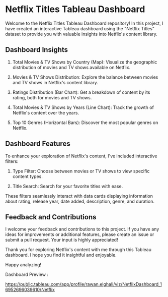 # Netflix Titles Tableau Dashboard
Welcome to the Netflix Titles Tableau Dashboard repository! In this project, I have created an interactive Tableau dashboard using the "Netflix Titles" dataset to provide you with valuable insights into Netflix's content library.

## Dashboard Insights
1. Total Movies & TV Shows by Country (Map): Visualize the geographic distribution of movies and TV shows available on Netflix.

2. Movies & TV Shows Distribution: Explore the balance between movies and TV shows in Netflix's content library.

3. Ratings Distribution (Bar Chart): Get a breakdown of content by its rating, both for movies and TV shows.

4. Total Movies & TV Shows by Years (Line Chart): Track the growth of Netflix's content over the years.

5. Top 10 Genres (Horizontal Bars): Discover the most popular genres on Netflix.

## Dashboard Features
To enhance your exploration of Netflix's content, I've included interactive filters:

1. Type Filter: Choose between movies or TV shows to view specific content types.

2. Title Search: Search for your favorite titles with ease.

These filters seamlessly interact with data cards displaying information about rating, release year, date added, description, genre, and duration.

## Feedback and Contributions
I welcome your feedback and contributions to this project. If you have any ideas for improvements or additional features, please create an issue or submit a pull request. Your input is highly appreciated!

Thank you for exploring Netflix's content with me through this Tableau dashboard. I hope you find it insightful and enjoyable.

Happy analyzing!

Dashboard Preview :

https://public.tableau.com/app/profile/rawan.elghali/viz/NetflixDashboard_16952696039610/Netflix
